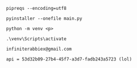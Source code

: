 ```code
pipreqs --encoding=utf8
```
```code
pyinstaller --onefile main.py
```
```code
python -m venv <p>
```
```code
.\venv\Scripts\activate
```
```code
infiniterabbiex@gmail.com
```

```code
api = 53d32b09-27b4-45f7-a3d7-fadb243a5723 (lol)
```

